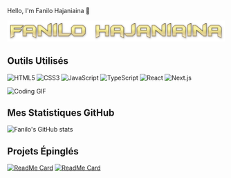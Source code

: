 Hello, I'm Fanilo Hajaniaina 👋


![Bonjour, je suis Fanilo Hajaniaina!](https://github.com/FaniloHajaniaina/FaniloHajaniaina/blob/main/Nilo.png)

## Outils Utilisés
![HTML5](https://img.shields.io/badge/-HTML5-E34F26?style=flat-square&logo=html5&logoColor=white)
![CSS3](https://img.shields.io/badge/-CSS3-1572B6?style=flat-square&logo=css3)
![JavaScript](https://img.shields.io/badge/-JavaScript-F7DF1E?style=flat-square&logo=javascript&logoColor=black)
![TypeScript](https://img.shields.io/badge/-TypeScript-007ACC?style=flat-square&logo=typescript&logoColor=white)
![React](https://img.shields.io/badge/-React-61DAFB?style=flat-square&logo=react&logoColor=black)
![Next.js](https://img.shields.io/badge/-Next.js-000000?style=flat-square&logo=nextdotjs&logoColor=white)

![Coding GIF](https://media.giphy.com/media/26u4nJPf0JtQPdStq/giphy.gif)

## Mes Statistiques GitHub

![Fanilo's GitHub stats](https://github-readme-stats.vercel.app/api?username=FaniloHajaniaina&show_icons=true&theme=radical)

## Projets Épinglés

[![ReadMe Card](https://github-readme-stats.vercel.app/api/pin/?username=FaniloHajaniaina&repo=E-Ticket&theme=radical)](https://github.com/FaniloHajaniaina/E-Ticket)
[![ReadMe Card](https://github-readme-stats.vercel.app/api/pin/?username=FaniloHajaniaina&repo=CRUD_ReactJs-nodeJs&theme=radical)](https://github.com/FaniloHajaniaina/CRUD_ReactJs-nodeJs)



<!--
**FaniloHajaniaina/FaniloHajaniaina** is a ✨ _special_ ✨ repository because its `README.md` (this file) appears on your GitHub profile.

Here are some ideas to get you started:

- 🔭 I’m currently working on ...
- 🌱 I’m currently learning ...
- 👯 I’m looking to collaborate on ...
- 🤔 I’m looking for help with ...
- 💬 Ask me about ...
- 📫 How to reach me: ...
- 😄 Pronouns: ...
- ⚡ Fun fact: ...
-->
